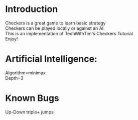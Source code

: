 # Introduction
Checkers is a great game to learn basic strategy <br/>
Checkers can be played locally or against an AI. <br/>
This is an implementation of TechWithTim's Checkers Tutorial <br/>
Enjoy! <br/>

# Artificial Intelligence:
Algorithm=minimax <br/>
Depth=3 <br/>

# Known Bugs
Up-Down triple+ jumps
